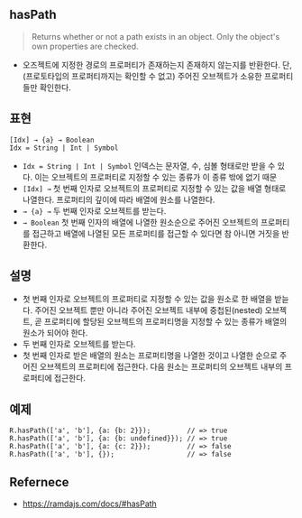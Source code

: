 ## hasPath
> Returns whether or not a path exists in an object. Only the object's own properties are checked.
- 오즈젝트에 지정한 경로의 프로퍼티가 존재하는지 존재하지 않는지를 반환한다. 단, (프로토타입의 프로퍼티까지는 확인할 수 없고) 주어진 오브젝트가 소유한 프로퍼티들만 확인한다.

## 표현
```
[Idx] → {a} → Boolean
Idx = String | Int | Symbol
```
- `Idx = String | Int | Symbol` 인덱스는 문자열, 수, 심볼 형태로만 받을 수 있다. 이는 오브젝트의 프로퍼티로 지정할 수 있는 종류가 이 종류 밖에 없기 때문
- `[Idx] →` 첫 번째 인자로 오브젝트의 프로퍼티로 지정할 수 있는 값을 배열 형태로 나열한다. 프로퍼티의 깊이에 따라 배열에 원소를 나열한다.
- `→ {a} →` 두 번째 인자로 오브젝트를 받는다.
- `→ Boolean` 첫 번째 인자의 배열에 나열한 원소순으로 주어진 오브젝트의 프로퍼티를 접근하고 배열에 나열된 모든 프로퍼티를 접근할 수 있다면 참 아니면 거짓을 반환한다.

## 설명
- 첫 번째 인자로 오브젝트의 프로퍼티로 지정할 수 있는 값을 원소로 한 배열을 받늗다. 주어진 오브젝트 뿐만 아니라 주어진 오브젝트 내부에 중첩된(nested) 오브젝트, 곧 프로퍼티에 할당된 오브젝트의 프로퍼티명을 지정할 수 있는 종류가 배열의 원소가 되어야 한다.
- 두 번째 인자로 오브젝트를 받는다.
- 첫 번째 인자로 받은 배열의 원소는 프로퍼티명을 나열한 것이고 나열한 순으로 주어진 오브젝트의 프로퍼티에 접근한다. 다음 원소는 프로퍼티의 오브젝트 내부의 프로퍼티에 접근한다.

## 예제
```
R.hasPath(['a', 'b'], {a: {b: 2}});         // => true
R.hasPath(['a', 'b'], {a: {b: undefined}}); // => true
R.hasPath(['a', 'b'], {a: {c: 2}});         // => false
R.hasPath(['a', 'b'], {});                  // => false
```


## Refernece
- https://ramdajs.com/docs/#hasPath
